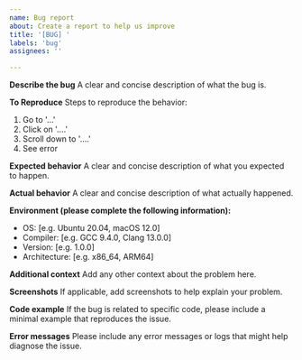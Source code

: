 ```yaml
---
name: Bug report
about: Create a report to help us improve
title: '[BUG] '
labels: 'bug'
assignees: ''

---
```


**Describe the bug**
A clear and concise description of what the bug is.

**To Reproduce**
Steps to reproduce the behavior:
1. Go to '...'
2. Click on '....'
3. Scroll down to '....'
4. See error

**Expected behavior**
A clear and concise description of what you expected to happen.

**Actual behavior**
A clear and concise description of what actually happened.

**Environment (please complete the following information):**
 - OS: [e.g. Ubuntu 20.04, macOS 12.0]
 - Compiler: [e.g. GCC 9.4.0, Clang 13.0.0]
 - Version: [e.g. 1.0.0]
 - Architecture: [e.g. x86_64, ARM64]

**Additional context**
Add any other context about the problem here.

**Screenshots**
If applicable, add screenshots to help explain your problem.

**Code example**
If the bug is related to specific code, please include a minimal example that reproduces the issue.

**Error messages**
Please include any error messages or logs that might help diagnose the issue.
